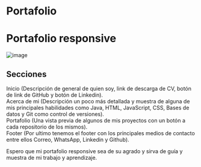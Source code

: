 # Portafolio
<h1>Portafolio responsive</h1>

![image](https://github.com/user-attachments/assets/3f730740-bd1c-43cf-8cd1-1c99c52f4417)
<h2>Secciones</h2>

<section>Inicio (Descripción de general de quien soy, link de descarga de CV, botón de link de GitHub y botón de Linkedin).</section>

<section>Acerca de mi (Descripción un poco más detallada y muestra de alguna de mis principales habilidades como Java, HTML, JavaScript, CSS, Bases de datos y Git como control de versiones).</section>

<section>Portafolio (Una vista previa de algunos de mis proyectos con un botón a cada repositorio de los mismos).</section>

<section>Footer (Por ultimo tenemos el footer con los principales medios de contacto entre ellos Correo, WhatsApp, Linkedin y Github).</section>

<p>Espero que mi portafolio responsive sea de su agrado y sirva de guía y muestra de mi trabajo y aprendizaje.</p>
